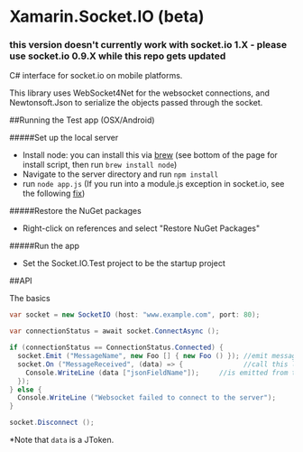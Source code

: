 Xamarin.Socket.IO (beta)
=================
### this version doesn't currently work with socket.io 1.X - please use socket.io 0.9.X while this repo gets updated

C# interface for socket.io on mobile platforms.

This library uses WebSocket4Net for the websocket connections, and Newtonsoft.Json to serialize the objects passed through the socket.

##Running the Test app (OSX/Android)

#####Set up the local server

  * Install node: you can install this via [brew](http://brew.sh/) (see bottom of the page for install script,
    then run ```brew install node```)
  * Navigate to the server directory and run ```npm install```
  * run ```node app.js```
  (If you run into a module.js exception in socket.io, see the following [fix](http://stackoverflow.com/questions/11266608/socket-io-error))

#####Restore the NuGet packages
  
  * Right-click on references and select "Restore NuGet Packages"

#####Run the app

  * Set the Socket.IO.Test project to be the startup project

##API

The basics

```C#
var socket = new SocketIO (host: "www.example.com", port: 80);

var connectionStatus = await socket.ConnectAsync ();

if (connectionStatus == ConnectionStatus.Connected) {
  socket.Emit ("MessageName", new Foo [] { new Foo () }); //emit message named "MessageName" with args a list of Foos
  socket.On ("MessageReceived", (data) => {               //call this lambda when a message named "MessageReceived"
    Console.WriteLine (data ["jsonFieldName"]);     //is emitted from the server
  });
} else {
  Console.WriteLine ("Websocket failed to connect to the server");
}

socket.Disconnect ();
```
\*Note that ```data``` is a JToken.

